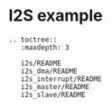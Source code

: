 # I2S example

```{eval-rst}
.. toctree::
   :maxdepth: 3

   i2s/README
   i2s_dma/README
   i2s_interrupt/README
   i2s_master/README
   i2s_slave/README  

```